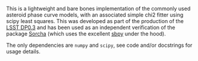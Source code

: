 This is a lightweight and bare bones implementation of the commonly used asteroid phase curve models, with an associated simple chi2 fitter using scipy least squares. This was developed as part of the production of the [LSST DP0.3](https://dp0-3.lsst.io/index.html) and has been used as an independent verification of the package [Sorcha](https://github.com/dirac-institute/sorcha) (which uses the excellent [sbpy](https://sbpy.org/) under the hood).

The only dependencies are `numpy` and `scipy`, see code and/or docstrings for usage details. 